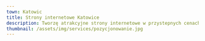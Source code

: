 ```yaml
---
town: Katowic
title: Strony internetowe Katowice
description: Tworzę atrakcyjne strony internetowe w przystepnych cenach dla firm z Katowic. Zadzwoń do mnie +48 788 660 190
thumbnail: /assets/img/services/pozycjonowanie.jpg
---
```



